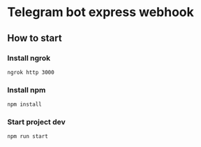 # Telegram bot express webhook

## How to start
### Install ngrok
`ngrok http 3000`

### Install npm
`npm install`

### Start project dev
`npm run start`